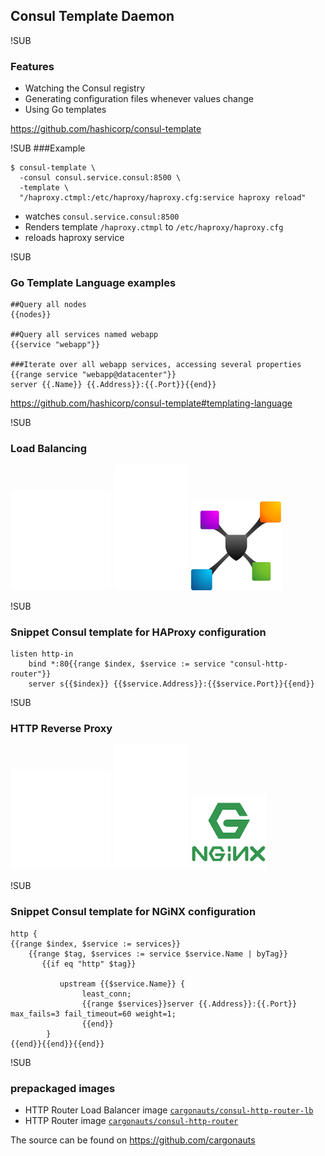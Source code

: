 ## Consul Template Daemon

!SUB
### Features
* Watching the Consul registry
* Generating configuration files whenever values change
* Using Go templates

https://github.com/hashicorp/consul-template


!SUB
###Example

```
$ consul-template \
  -consul consul.service.consul:8500 \
  -template \
  "/haproxy.ctmpl:/etc/haproxy/haproxy.cfg:service haproxy reload"
```

* watches `consul.service.consul:8500`
* Renders template `/haproxy.ctmpl` to `/etc/haproxy/haproxy.cfg`
* reloads haproxy service


!SUB
### Go Template Language examples

```
##Query all nodes
{{nodes}}

##Query all services named webapp
{{service "webapp"}}

###Iterate over all webapp services, accessing several properties
{{range service "webapp@datacenter"}}
server {{.Name}} {{.Address}}:{{.Port}}{{end}}
```
https://github.com/hashicorp/consul-template#templating-language

!SUB
### Load Balancing
![Consul logo](images/consul-logo.png) <!-- .element: class="noborder" -->
![plus](images/plus.png) <!-- .element: class="noborder" -->
![HAProxy logo](images/haproxy-logo.png) <!-- .element: class="noborder" -->

!SUB 
### Snippet Consul template for HAProxy configuration
```
listen http-in
    bind *:80{{range $index, $service := service "consul-http-router"}}
    server s{{$index}} {{$service.Address}}:{{$service.Port}}{{end}}
```

!SUB
### HTTP Reverse Proxy
![Consul logo](images/consul-logo.png) <!-- .element: class="noborder" -->
![plus](images/plus.png) <!-- .element: class="noborder" -->
![HAProxy logo](images/nginx-logo.png) <!-- .element: class="noborder" -->

!SUB
### Snippet Consul template for NGiNX configuration

```
http {
{{range $index, $service := services}}
    {{range $tag, $services := service $service.Name | byTag}}
       {{if eq "http" $tag}}

           upstream {{$service.Name}} {
                least_conn;
                {{range $services}}server {{.Address}}:{{.Port}} max_fails=3 fail_timeout=60 weight=1;
                {{end}}
	    }
{{end}}{{end}}{{end}}
```

!SUB
### prepackaged images
* HTTP Router Load Balancer image [`cargonauts/consul-http-router-lb`](https://registry.hub.docker.com/u/cargonauts/consul-http-router-lb/) 
* HTTP Router image [`cargonauts/consul-http-router`](https://registry.hub.docker.com/u/cargonauts/consul-http-router/) 

The source can be found on https://github.com/cargonauts

